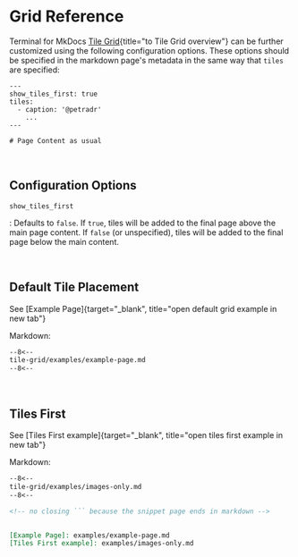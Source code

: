 # Grid Reference
Terminal for MkDocs [Tile Grid](index.md){title="to Tile Grid overview"} can be further customized using the following configuration options.  These options should be specified in the markdown page's metadata in the same way that `tiles` are specified:

```
---
show_tiles_first: true
tiles:
  - caption: '@petradr'
    ...
---

# Page Content as usual
```

<br>

## Configuration Options


`show_tiles_first`

:   Defaults to `false`.  If `true`, tiles will be added to the final page above the main page content.  If `false` (or unspecified), tiles will be added to the final page below the main content.

<br>

## Default Tile Placement

See [Example Page]{target="_blank", title="open default grid example in new tab"}

Markdown:
```markdown
--8<--
tile-grid/examples/example-page.md
--8<--
```

<br>

## Tiles First

See [Tiles First example]{target="_blank", title="open tiles first example in new tab"}

Markdown:
```markdown
--8<--
tile-grid/examples/images-only.md
--8<--

<!-- no closing ``` because the snippet page ends in markdown -->


[Example Page]: examples/example-page.md
[Tiles First example]: examples/images-only.md